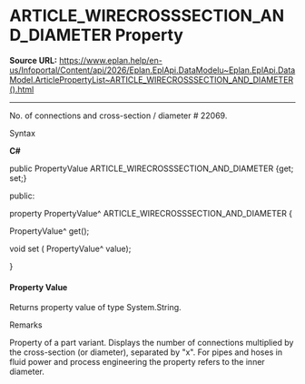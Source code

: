 # ARTICLE_WIRECROSSSECTION_AND_DIAMETER Property

**Source URL:** https://www.eplan.help/en-us/Infoportal/Content/api/2026/Eplan.EplApi.DataModelu~Eplan.EplApi.DataModel.ArticlePropertyList~ARTICLE_WIRECROSSSECTION_AND_DIAMETER().html

---

No. of connections and cross-section / diameter # 22069.

Syntax

**C#**



public PropertyValue ARTICLE_WIRECROSSSECTION_AND_DIAMETER {get; set;}

public:

property PropertyValue^ ARTICLE_WIRECROSSSECTION_AND_DIAMETER {

   PropertyValue^ get();

   void set (    PropertyValue^ value);

}


#### Property Value

Returns property value of type System.String.

Remarks

Property of a part variant. Displays the number of connections multiplied by the cross-section (or diameter), separated by "x". For pipes and hoses in fluid power and process engineering the property refers to the inner diameter.
